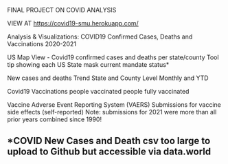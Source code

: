 FINAL PROJECT ON COVID ANALYSIS

VIEW AT https://covid19-smu.herokuapp.com/ 

Analysis & Visualizations:
COVID19 Confirmed Cases, Deaths and Vaccinations 2020-2021


US Map View - Covid19 confirmed cases and deaths per state/county 
Tool tip showing each US State mask current mandate status*

New cases and deaths Trend
State and County Level
Monthly and YTD

Covid19 Vaccinations
people vaccinated 
people fully vaccinated

Vaccine Adverse Event Reporting System (VAERS)
Submissions for vaccine side effects (self-reported)
Note: submissions for 2021 were more than all prior years combined since 1990!

*COVID New Cases and Death csv too large to upload to Github but accessible via data.world
---------------------------------------------------------
